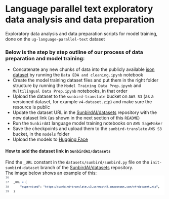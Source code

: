 # Language parallel text exploratory data analysis and data preparation
Exploratory data analysis and data preparation scripts for model training, done on the `ug-language-parallel-text` dataset <br/>

### Below is the step by step outline of our process of data preparation and model training:
- Concatenate any new chunks of data into the publicly available [json dataset](https://github.com/SunbirdAI/ug-language-parallel-text-dataset) by running the `Data EDA and cleaning.ipynb` notebook
- Create the model training dataset files and put them in the right folder structure by running the `Model Training Data Prep.ipynb` and `Multilingual Data Prep.ipynb` notebooks, in that order
- Upload the dataset to the `sunbird-translate` bucket on `AWS S3` (as a versioned dataset, for example `v4-dataset.zip`) and make sure the resource is public
- Update the dataset URL in the [SunbirdAI/datasets](https://github.com/SunbirdAI/datasets/blob/init-sunbird-dataset/datasets/sunbird/sunbird.py) repository with the new dataset link (as shown in the next section of this `README`)
- Run the `SunbirdAI` language model training notebooks on `AWS SageMaker`
- Save the checkpoints and upload them to the `sunbird-translate` `AWS S3` bucket, in the `models` folder
- Upload the models to [Hugging Face](https://huggingface.co/Sunbird)

#### How to add the dataset link in `SunbirdAI/datasets`
Find the `_URL` constant in the `datasets/sunbird/sunbird.py` file on the `init-sunbird-dataset` branch of the [SunbirdAI/datasets](https://github.com/SunbirdAI/datasets/blob/init-sunbird-dataset/datasets/sunbird/sunbird.py) repository.<br/>
The image below shows an example of this:
<img src="images/dataset_url_example.png">
